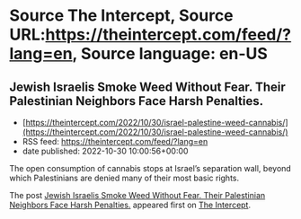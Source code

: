 # Source The Intercept, Source URL:https://theintercept.com/feed/?lang=en, Source language: en-US

## Jewish Israelis Smoke Weed Without Fear. Their Palestinian Neighbors Face Harsh Penalties.
 - [https://theintercept.com/2022/10/30/israel-palestine-weed-cannabis/](https://theintercept.com/2022/10/30/israel-palestine-weed-cannabis/)
 - RSS feed: https://theintercept.com/feed/?lang=en
 - date published: 2022-10-30 10:00:56+00:00

<p>The open consumption of cannabis stops at Israel’s separation wall, beyond which Palestinians are denied many of their most basic rights.</p>
<p>The post <a href="https://theintercept.com/2022/10/30/israel-palestine-weed-cannabis/" rel="nofollow">Jewish Israelis Smoke Weed Without Fear. Their Palestinian Neighbors Face Harsh Penalties.</a> appeared first on <a href="https://theintercept.com" rel="nofollow">The Intercept</a>.</p>
